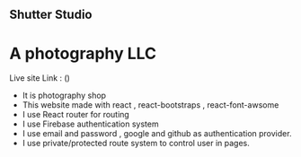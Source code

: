 ## Shutter Studio


# A photography LLC


Live site Link : ()



 - It is photography shop
 - This website made with react , react-bootstraps , react-font-awsome
 - I use React router for routing
 - I use Firebase authentication system
 - I use email and password , google and github as authentication provider.
 - I use private/protected route system to control user in pages.